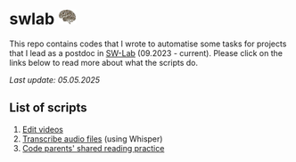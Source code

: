 # swlab <img src="./script/swlogo.jpg" width=auto height="27">
This repo contains codes that I wrote to automatise some tasks for projects that I lead as a postdoc in [SW-Lab](https://www.facebook.com/p/%E5%AC%B0%E5%B9%BC%E5%85%92%E5%A4%A7%E8%85%A6%E7%99%BC%E5%B1%95%E8%88%87%E5%AD%B8%E7%BF%92%E5%AF%A6%E9%A9%97%E5%AE%A4-100093631808042) (09.2023 - current). Please click on the links below to read more about what the scripts do.

_Last update: 05.05.2025_

## List of scripts
1. [Edit videos](https://github.com/smy1/swlab/blob/main/python/)
2. [Transcribe audio files](https://github.com/smy1/swlab/blob/main/script/) (using Whisper)
3. [Code parents' shared reading practice](https://github.com/smy1/auto-peer/blob/main/) 
